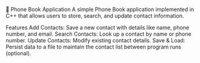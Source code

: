 📒 Phone Book Application
A simple Phone Book application implemented in C++ that allows users to store, search, and update contact information.

Features
Add Contacts: Save a new contact with details like name, phone number, and email.
Search Contacts: Look up a contact by name or phone number.
Update Contacts: Modify existing contact details.
Save & Load: Persist data to a file to maintain the contact list between program runs (optional).

